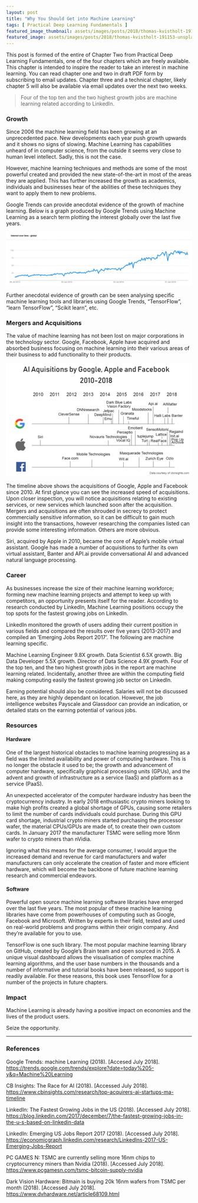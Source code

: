 ```yaml
---
layout: post
title: "Why You Should Get into Machine Learning"
tags: [ Practical Deep Learning Fundamentals ]
featured_image_thumbnail: assets/images/posts/2018/thomas-kvistholt-191153-unsplash.jpg
featured_image: assets/images/posts/2018/thomas-kvistholt-191153-unsplash.jpg
---
```

This post is formed of the entire of Chapter Two from Practical Deep Learning Fundamentals, one of the four chapters which are freely available. This chapter is intended to inspire the reader to take an interest in machine learning. You can read chapter one and two in draft PDF form by subscribing to email updates. Chapter three and a technical chapter, likely chapter 5 will also be available via email updates over the next two weeks.

> Four of the top ten and the two highest growth jobs are machine learning related according to LinkedIn.

### Growth
Since 2006 the machine learning field has been growing at an unprecedented pace. New developments each year push growth upwards and it shows no signs of slowing. Machine Learning has capabilities unheard of in computer science, from the outside it seems very close to human level intellect. Sadly, this is not the case.

However, machine learning techniques and methods are some of the most powerful created and provided the new state-of-the-art in most of the areas they are applied. This has further increased the growth as academics, individuals and businesses hear of the abilities of these techniques they want to apply them to new problems.

Google Trends can provide anecdotal evidence of the growth of machine learning. Below is a graph produced by Google Trends using Machine Learning as a search term plotting the interest globally over the last five years.

![](assets/images/posts/2018/interest-over-time-machine-learning.jpg)

Further anecdotal evidence of growth can be seen analysing specific machine learning tools and libraries using Google Trends, “TensorFlow”, “learn TensorFlow”, “Scikit learn”, etc.

### Mergers and Acquisitions
The value of machine learning has not been lost on major corporations in the technology sector. Google, Facebook, Apple have acquired and absorbed business focusing on machine learning into their various areas of their business to add functionality to their products.

![](assets/images/posts/2018/aquisition-timeline.jpg)

The timeline above shows the acquisitions of Google, Apple and Facebook since 2010. At first glance you can see the increased speed of acquisitions. Upon closer inspection, you will notice acquisitions relating to existing services, or new services which launched soon after the acquisition. Mergers and acquisitions are often shrouded in secrecy to protect commercially sensitive information, so it can be difficult to gain much insight into the transactions, however researching the companies listed can provide some interesting information. Others are more obvious.

Siri, acquired by Apple in 2010, became the core of Apple’s mobile virtual assistant. Google has made a number of acquisitions to further its own virtual assistant, Banter and API.ai provide conversational AI and advanced natural language processing.

### Career
As businesses increase the size of their machine learning workforce; forming new machine learning projects and attempt to keep up with competitors, an opportunity presents itself for the reader. According to research conducted by LinkedIn, Machine Learning positions occupy the top spots for the fastest growing jobs on LinkedIn.

LinkedIn monitored the growth of users adding their current position in various fields and compared the results over five years (2013-2017) and compiled an ‘Emerging Jobs Report 2017’. The following are machine learning specific.

Machine Learning Engineer 9.8X growth.
Data Scientist 6.5X growth.
Big Data Developer 5.5X growth.
Director of Data Science 4.9X growth.
Four of the top ten, and the two highest growth jobs in the report are machine learning related. Incidentally, another three are within the computing field making computing easily the fastest growing job sector on LinkedIn.

Earning potential should also be considered. Salaries will not be discussed here, as they are highly dependant on location. However, the job intelligence websites Payscale and Glassdoor can provide an indication, or detailed stats on the earning potential of various jobs.

### Resources

#### Hardware

One of the largest historical obstacles to machine learning progressing as a field was the limited availability and power of computing hardware. This is no longer the obstacle it used to be; the growth and advancement of computer hardware, specifically graphical processing units (GPUs), and the advent and growth of infrastructure as a service (IaaS) and platform as a service (PaaS).

An unexpected accelerator of the computer hardware industry has been the cryptocurrency industry. In early 2018 enthusiastic crypto miners looking to make high profits created a global shortage of GPUs, causing some retailers to limit the number of cards individuals could purchase. During this GPU card shortage, industrial crypto miners started purchasing the processor wafer, the material CPUs/GPUs are made of, to create their own custom cards. In January 2017 the manufacturer TSMC were selling more 16nm wafer to crypto miners than nVidia.

Ignoring what this means for the average consumer, I would argue the increased demand and revenue for card manufacturers and wafer manufacturers can only accelerate the creation of faster and more efficient hardware, which will become the backbone of future machine learning research and commercial endeavors.

#### Software

Powerful open source machine learning software libraries have emerged over the last five years. The most popular of these machine learning libraries have come from powerhouses of computing such as Google, Facebook and Microsoft. Written by experts in their field, tested and used on real-world problems and programs within their origin company. And they’re available for you to use.

TensorFlow is one such library. The most popular machine learning library on GitHub, created by Google’s Brain team and open sourced in 2015. A unique visual dashboard allows the visualisation of complex machine learning algorithms, and the user base numbers in the thousands and a number of informative and tutorial books have been released, so support is readily available. For these reasons, this book uses TensorFlow for a number of the projects in future chapters.

### Impact
Machine Learning is already having a positive impact on economies and the lives of the product users.

Seize the opportunity.

---

### References
Google Trends: machine Learning (2018). [Accesed July 2018]. https://trends.google.com/trends/explore?date=today%205-y&q=Machine%20Learning

CB Insights: The Race for AI (2018). [Accessed July 2018]. https://www.cbinsights.com/research/top-acquirers-ai-startups-ma-timeline

LinkedIn: The Fastest Growing Jobs in the US (2018). [Accessed July 2018]. https://blog.linkedin.com/2017/december/7/the-fastest-growing-jobs-in-the-u-s-based-on-linkedin-data

LinkedIn: Emerging US Jobs Report 2017 (2018). [Accessed July 2018]. https://economicgraph.linkedin.com/research/LinkedIns-2017-US-Emerging-Jobs-Report

PC GAMES N: TSMC are currently selling more 16nm chips to cryptocurrency miners than Nvidia (2018). [Accessed July 2018]. https://www.pcgamesn.com/tsmc-bitcoin-supply-nvidia

Dark Vision Hardware: Bitmain is buying 20k 16nm wafers from TSMC per month (2018). [Accessed July 2018]. https://www.dvhardware.net/article68109.html